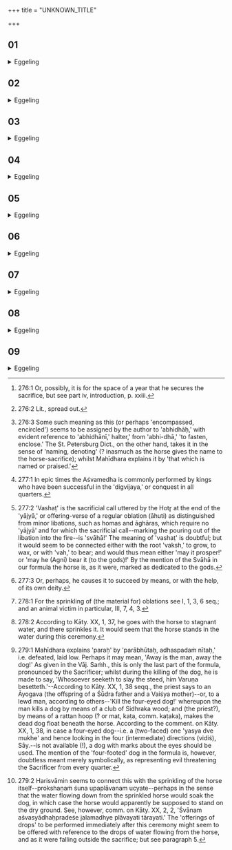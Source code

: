 +++
title = "UNKNOWN_TITLE"

+++


##  01
<details><summary>Eggeling</summary>

1. Now, unsuccessful in the sacrifice, assuredly, is what is performed without a formula. (With Vāj. S. XXII, 2,) 'This rope did they take, at the first age of the truth, [the sages, at the rites: it hath been with us at this Soma-sacrifice, declaring the course in the gaining of the truth],' he takes the halter of the horse in order to supply a formula for the success of the sacrifice. It (the rope) is twelve cubits long,--twelve months make a year: it is the year, the sacrifice [^egg_687], he secures.

[^egg_687]: 276:1 Or, possibly, it is for the space of a year that he secures the sacrifice, but see part iv, introduction, p. xxiii.
</details>

##  02
<details><summary>Eggeling</summary>

2. Concerning this they say, 'Is the rope to be made twelve cubits long, or thirteen cubits long?' Well, that year is the bull among the seasons, and the thirteenth (or intercalary) month is an excrescence of the year; and this Aśvamedha is the bull among sacrifices; and inasmuch as the bull has an excrescence (hump), one may add on a thirteenth cubit to the rope as an excrescence to this (Aśvamedha): even as the bull's hump is attached [^egg_688] (to his back), suchlike would this be.

[^egg_688]: 276:2 Lit., spread out.
</details>

##  03
<details><summary>Eggeling</summary>

3. [He puts the halter on the horse, with Vāj. S. XXII, 3, 4,] 'Encompassing [^egg_689] thou art,'--

[^egg_689]: 276:3 Some such meaning as this (or perhaps 'encompassed, encircled') seems to be assigned by the author to 'abhidhāḥ,' with evident reference to 'abhidhānī,' halter,' from 'abhi-dhā,' 'to fasten, enclose.' The St. Petersburg Dict., on the other hand, takes it in the sense of 'naming, denoting' (? inasmuch as the horse gives the name to the horse-sacrifice); whilst Mahīdhara explains it by 'that which is named or praised.'

therefore the offerer of the Aśvamedha conquers all the quarters [^egg_690];--'the world thou art,'--the world he thus conquers;--'a ruler thou art, an upholder,'--he thus makes him a ruler and upholder;--'go thou unto Agni Vaiśvānara,'--he thus makes him go to Agni Vaiśvānara (the friend of all men);--'of wide extent,'--he thus causes him to extend in offspring and cattle;--'consecrated by Svāhā (hail!),'--this is the Vashaṭ-call [^egg_691] for it;--'good speed (to) thee for the gods!'--he thus makes it of good speed for the gods;--'for Prajāpati,'--the horse is sacred to Prajāpati: he thus supplies [^egg_692] it with his own deity.

[^egg_690]: 277:1 In epic times the Aśvamedha is commonly performed by kings who have been successful in the 'digvijaya,' or conquest in all quarters.

[^egg_691]: 277:2 'Vashaṭ' is the sacrificial call uttered by the Hotr̥ at the end of the 'yājyā,' or offering-verse of a regular oblation (āhuti) as distinguished from minor libations, such as homas and āghāras, which require no 'yājyā' and for which the sacrificial call--marking the pouring out of the libation into the fire--is 'svāhā!' The meaning of 'vashaṭ' is doubtful; but it would seem to be connected either with the root 'vaksh,' to grow, to wax, or with 'vah,' to bear; and would thus mean either 'may it prosper!' or 'may he (Agni) bear it (to the gods)!' By the mention of the Svāhā in our formula the horse is, as it were, marked as dedicated to the gods.

[^egg_692]: 277:3 Or, perhaps, he causes it to succeed by means, or with the help, of its own deity.
</details>

##  04
<details><summary>Eggeling</summary>

4. But, verily, he who fetters the horse without announcing it to the Brahman and the gods is liable to incur injury. He addresses the Brahman (the superintending priest) by saying, 'O Brahman, I will fetter the horse for the gods, for Prajāpati: may I prosper therewith!' and having made the announcement

to the Brahman, he ties up the horse, and thus incurs no injury. 'Fetter it for the gods, for Prajāpati: prosper thou therewith!' thus the Brahman urges him, and supplies it (the horse) with its own deity. He then sprinkles it (with water): the (symbolic) meaning of this is the same as before [^egg_693].

[^egg_693]: 278:1 For the sprinkling of (the material for) oblations see I, 1, 3, 6 seq.; and an animal victim in particular, III, 7, 4, 3.
</details>

##  05
<details><summary>Eggeling</summary>

5. He sprinkles [^egg_694] it, with (Vāj. S. XXII, 5), 'I sprinkle thee (so as to be) acceptable to Prajāpati,'--for Prajāpati is the most vigorous of the gods: it is vigour he bestows on it, whence the horse is the most vigorous of animals.

[^egg_694]: 278:2 According to Kāty. XX, 1, 37, he goes with the horse to stagnant water, and there sprinkles it. It would seem that the horse stands in the water during this ceremony.
</details>

##  06
<details><summary>Eggeling</summary>

6. 'I sprinkle thee, acceptable to Indra and Agni,'--for Indra and Agni are the most powerful of the gods: it is power he bestows on it, whence the horse is the most powerful of animals.
</details>

##  07
<details><summary>Eggeling</summary>

7. 'I sprinkle thee, acceptable to Vāyu,'--for Vāyu is the swiftest of gods: it is speed he bestows on it, whence the horse is the swiftest of animals.
</details>

##  08
<details><summary>Eggeling</summary>

8. 'I sprinkle thee, acceptable to the All-gods,'--for the All-gods are the most famous of gods: it is fame he bestows on it, whence the horse is the most famous of animals,---'I sprinkle thee, acceptable to all the gods.'
</details>

##  09
<details><summary>Eggeling</summary>

9. Concerning this they say, 'Seeing that the horse is sacred to Prajāpati, wherefore (does he say), "I sprinkle thee" for other deities also?' Well, all the gods are concerned in the horse-sacrifice;

when he says, 'I sprinkle thee for all the gods,' he makes all the gods take a concern in the horse-sacrifice; whence all the gods are concerned in the horse-sacrifice. But his wicked enemy seeks to lay hold of him who performs the horse-sacrifice, and the horse is a thunderbolt;--having killed the four-eyed dog, he--with 'Undone [^egg_695] is the man! undone is the dog!'--plunges [^egg_696] it under the horse's feet: it is by means of the thunderbolt

[^egg_695]: 279:1 Mahīdhara explains 'paraḥ' by 'parābhūtaḥ, adhaspadaṁ nītaḥ,' i.e. defeated, laid low. Perhaps it may mean, 'Away is the man, away the dog!' As given in the Vāj. Saṁh., this is only the last part of the formula, pronounced by the Sacrificer; whilst during the killing of the dog, he is made to say, 'Whosoever seeketh to slay the steed, him Varuṇa besetteth.'--According to Kāty. XX, 1, 38 seqq., the priest says to an Āyogava (the offspring of a Śūdra father and a Vaiśya mother)--or, to a lewd man, according to others--'Kill the four-eyed dog!' whereupon the man kills a dog by means of a club of Sidhraka wood; and (the priest?), by means of a rattan hoop (? or mat, kaṭa, comm. kaṭaka), makes the dead dog float beneath the horse. According to the comment. on Kāty. XX, 1, 38, in case a four-eyed dog--i.e. a (two-faced) one 'yasya dve mukhe' and hence looking in the four (intermediate) directions (vidiś), Sāy.--is not available (!), a dog with marks about the eyes should be used. The mention of the 'four-footed' dog in the formula is, however, doubtless meant merely symbolically, as representing evil threatening the Sacrificer from every quarter.

[^egg_696]: 279:2 Harisvāmin seems to connect this with the sprinkling of the horse itself--prokshaṇaṁ śuna upaplāvanam ucyate--perhaps in the sense that the water flowing down from the sprinkled horse would soak the dog, in which case the horse would apparently be supposed to stand on the dry ground. See, however, comm. on Kāty. XX, 2, 2, 'Śvānam aśvasyādhaḥpradeśe jalamadhye plāvayati tārayati.' The 'offerings of drops' to be performed immediately after this ceremony might seem to be offered with reference to the drops of water flowing from the horse, and as it were falling outside the sacrifice; but see paragraph 5.

he thus stamps him down; and the wicked enemy does not lay hold of him.
</details>